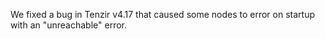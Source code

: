 We fixed a bug in Tenzir v4.17 that caused some nodes to error on startup with
an "unreachable" error.
